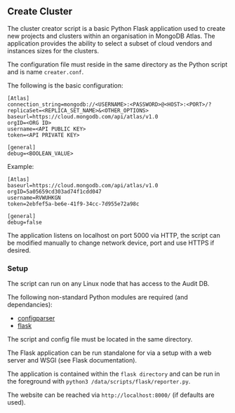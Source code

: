 ## Create Cluster

The cluster creator script is a basic Python Flask application used to create new projects and clusters within an organisation in MongoDB Atlas. The application provides the ability to select a subset of cloud vendors and instances sizes for the clusters.

The configuration file must reside in the same directory as the Python script and is name `creater.conf`.

The following is the basic configuration:

```shell
[Atlas]
connection_string=mongodb://<USERNAME>:<PASSWORD>@<HOST>:<PORT>/?replicaSet=<REPLICA_SET_NAME>&<OTHER_OPTIONS>
baseurl=https://cloud.mongodb.com/api/atlas/v1.0
orgID=<ORG ID>
username=<API PUBLIC KEY>
token=<API PRIVATE KEY>

[general]
debug=<BOOLEAN_VALUE>
```

Example:

```shell
[Atlas]
baseurl=https://cloud.mongodb.com/api/atlas/v1.0
orgID=5a05659cd303ad74f1cdd047
username=RVWUHKGN
token=2ebfef5a-be6e-41f9-34cc-7d955e72a98c

[general]
debug=false
```

The application listens on localhost on port 5000 via HTTP, the script can be modified manually to change network device, port and use HTTPS if desired.

### Setup

The script can run on any Linux node that has access to the Audit DB.

The following non-standard Python modules are required (and dependancies):

* [configparser](https://pypi.org/project/configparser/)
* [flask](https://pypi.org/project/Flask/)

The script and config file must be located in the same directory.

The Flask application can be run standalone for via a setup with a web server and WSGI (see Flask documentation).

The application is contained within the `flask directory` and can be run in the foreground with `python3 /data/scripts/flask/reporter.py`.

The website can be reached via `http://localhost:8000/` (if defaults are used).